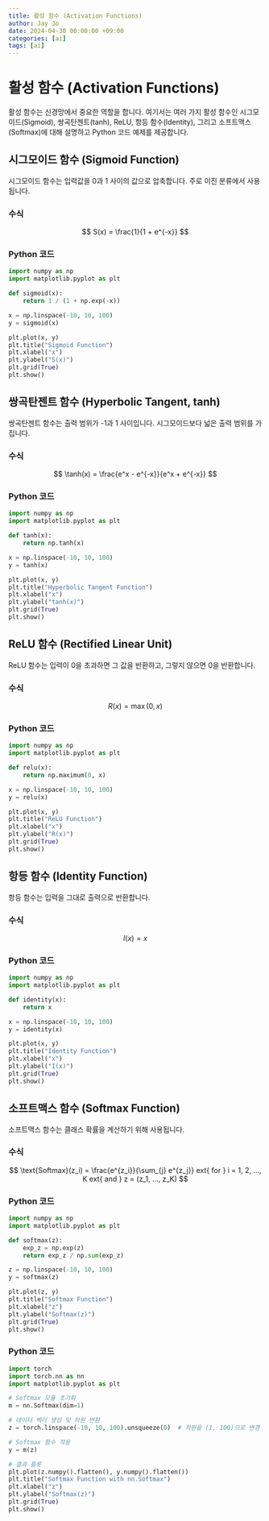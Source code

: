 ```yaml
---
title: 활성 함수 (Activation Functions)
author: Jay Jo
date: 2024-04-30 00:00:00 +09:00
categories: [ai]
tags: [ai]
---
```


# 활성 함수 (Activation Functions)

활성 함수는 신경망에서 중요한 역할을 합니다. 여기서는 여러 가지 활성 함수인 시그모이드(Sigmoid), 쌍곡탄젠트(tanh), ReLU, 항등 함수(Identity), 그리고 소프트맥스(Softmax)에 대해 설명하고 Python 코드 예제를 제공합니다.

## 시그모이드 함수 (Sigmoid Function)

시그모이드 함수는 입력값을 0과 1 사이의 값으로 압축합니다. 주로 이진 분류에서 사용됩니다.

### 수식
$$
S(x) = \frac{1}{1 + e^{-x}}
$$

### Python 코드
```python
import numpy as np
import matplotlib.pyplot as plt

def sigmoid(x):
    return 1 / (1 + np.exp(-x))

x = np.linspace(-10, 10, 100)
y = sigmoid(x)

plt.plot(x, y)
plt.title("Sigmoid Function")
plt.xlabel("x")
plt.ylabel("S(x)")
plt.grid(True)
plt.show()
```

## 쌍곡탄젠트 함수 (Hyperbolic Tangent, tanh)

쌍곡탄젠트 함수는 출력 범위가 -1과 1 사이입니다. 시그모이드보다 넓은 출력 범위를 가집니다.

### 수식
$$
\tanh(x) = \frac{e^x - e^{-x}}{e^x + e^{-x}}
$$

### Python 코드
```python
import numpy as np
import matplotlib.pyplot as plt

def tanh(x):
    return np.tanh(x)

x = np.linspace(-10, 10, 100)
y = tanh(x)

plt.plot(x, y)
plt.title("Hyperbolic Tangent Function")
plt.xlabel("x")
plt.ylabel("tanh(x)")
plt.grid(True)
plt.show()
```

## ReLU 함수 (Rectified Linear Unit)

ReLU 함수는 입력이 0을 초과하면 그 값을 반환하고, 그렇지 않으면 0을 반환합니다.

### 수식
$$
R(x) = \max(0, x)
$$

### Python 코드
```python
import numpy as np
import matplotlib.pyplot as plt

def relu(x):
    return np.maximum(0, x)

x = np.linspace(-10, 10, 100)
y = relu(x)

plt.plot(x, y)
plt.title("ReLU Function")
plt.xlabel("x")
plt.ylabel("R(x)")
plt.grid(True)
plt.show()
```

## 항등 함수 (Identity Function)

항등 함수는 입력을 그대로 출력으로 반환합니다.

### 수식
$$
I(x) = x
$$

### Python 코드
```python
import numpy as np
import matplotlib.pyplot as plt

def identity(x):
    return x

x = np.linspace(-10, 10, 100)
y = identity(x)

plt.plot(x, y)
plt.title("Identity Function")
plt.xlabel("x")
plt.ylabel("I(x)")
plt.grid(True)
plt.show()
```

## 소프트맥스 함수 (Softmax Function)

소프트맥스 함수는 클래스 확률을 계산하기 위해 사용됩니다.

### 수식
$$
\text{Softmax}(z_i) = \frac{e^{z_i}}{\sum_{j} e^{z_j}} 	ext{ for } i = 1, 2, ..., K 	ext{ and } z = (z_1, ..., z_K)
$$

### Python 코드
```python
import numpy as np
import matplotlib.pyplot as plt

def softmax(z):
    exp_z = np.exp(z)
    return exp_z / np.sum(exp_z)

z = np.linspace(-10, 10, 100)
y = softmax(z)

plt.plot(z, y)
plt.title("Softmax Function")
plt.xlabel("z")
plt.ylabel("Softmax(z)")
plt.grid(True)
plt.show()
```

### Python 코드
```python
import torch
import torch.nn as nn
import matplotlib.pyplot as plt

# Softmax 모듈 초기화
m = nn.Softmax(dim=1)

# 데이터 벡터 생성 및 차원 변환
z = torch.linspace(-10, 10, 100).unsqueeze(0)  # 차원을 (1, 100)으로 변경

# Softmax 함수 적용
y = m(z)

# 결과 플롯
plt.plot(z.numpy().flatten(), y.numpy().flatten())
plt.title("Softmax Function with nn.Softmax")
plt.xlabel("z")
plt.ylabel("Softmax(z)")
plt.grid(True)
plt.show()

```
